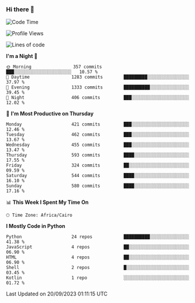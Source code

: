 ### Hi there 👋

<!--
**AMR-KELEG/AMR-KELEG** is a ✨ _special_ ✨ repository because its `README.md` (this file) appears on your GitHub profile.

Here are some ideas to get you started:

- 🔭 I’m currently working on ...
- 🌱 I’m currently learning ...
- 👯 I’m looking to collaborate on ...
- 🤔 I’m looking for help with ...
- 💬 Ask me about ...
- 📫 How to reach me: ...
- 😄 Pronouns: ...
- ⚡ Fun fact: ...
-->

<!--START_SECTION:waka-->
![Code Time](http://img.shields.io/badge/Code%20Time-0%20secs-blue)

![Profile Views](http://img.shields.io/badge/Profile%20Views-0-blue)

![Lines of code](https://img.shields.io/badge/From%20Hello%20World%20I%27ve%20Written-20.6%20million%20lines%20of%20code-blue)

**I'm a Night 🦉** 

```text
🌞 Morning                357 commits         ███░░░░░░░░░░░░░░░░░░░░░░   10.57 % 
🌆 Daytime                1283 commits        █████████░░░░░░░░░░░░░░░░   37.97 % 
🌃 Evening                1333 commits        ██████████░░░░░░░░░░░░░░░   39.45 % 
🌙 Night                  406 commits         ███░░░░░░░░░░░░░░░░░░░░░░   12.02 % 
```
📅 **I'm Most Productive on Thursday** 

```text
Monday                   421 commits         ███░░░░░░░░░░░░░░░░░░░░░░   12.46 % 
Tuesday                  462 commits         ███░░░░░░░░░░░░░░░░░░░░░░   13.67 % 
Wednesday                455 commits         ███░░░░░░░░░░░░░░░░░░░░░░   13.47 % 
Thursday                 593 commits         ████░░░░░░░░░░░░░░░░░░░░░   17.55 % 
Friday                   324 commits         ██░░░░░░░░░░░░░░░░░░░░░░░   09.59 % 
Saturday                 544 commits         ████░░░░░░░░░░░░░░░░░░░░░   16.10 % 
Sunday                   580 commits         ████░░░░░░░░░░░░░░░░░░░░░   17.16 % 
```


📊 **This Week I Spent My Time On** 

```text
🕑︎ Time Zone: Africa/Cairo
```

**I Mostly Code in Python** 

```text
Python                   24 repos            ██████████░░░░░░░░░░░░░░░   41.38 % 
JavaScript               4 repos             ██░░░░░░░░░░░░░░░░░░░░░░░   06.90 % 
HTML                     4 repos             ██░░░░░░░░░░░░░░░░░░░░░░░   06.90 % 
Shell                    2 repos             █░░░░░░░░░░░░░░░░░░░░░░░░   03.45 % 
Kotlin                   1 repo              ░░░░░░░░░░░░░░░░░░░░░░░░░   01.72 % 
```




 Last Updated on 20/09/2023 01:11:15 UTC
<!--END_SECTION:waka-->
